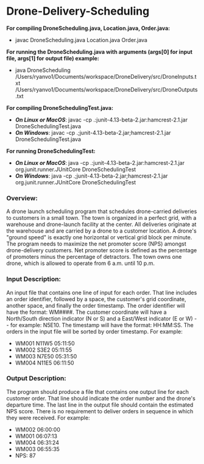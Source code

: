 # Drone-Delivery-Scheduling

**For compiling DroneScheduling.java, Location.java, Order.java:**
  - javac DroneScheduling.java Location.java Order.java

**For running the DroneScheduling.java with arguments (args[0] for input file, args[1] for output file) example:**
  - java DroneScheduling /Users/ryanvo1/Documents/workspace/DroneDelivery/src/DroneInputs.txt  /Users/ryanvo1/Documents/workspace/DroneDelivery/src/DroneOutputs.txt

**For compiling DroneSchedulingTest.java:**
  - **_On Linux or MacOS_**: javac -cp .:junit-4.13-beta-2.jar:hamcrest-2.1.jar DroneSchedulingTest.java
  - **_On Windows_**: javac -cp .;junit-4.13-beta-2.jar;hamcrest-2.1.jar DroneSchedulingTest.java

**For running DroneSchedulingTest:**
  - **_On Linux or MacOS_**: java -cp .:junit-4.13-beta-2.jar:hamcrest-2.1.jar org.junit.runner.JUnitCore DroneSchedulingTest
  - **_On Windows_**: java -cp .;junit-4.13-beta-2.jar;hamcrest-2.1.jar org.junit.runner.JUnitCore DroneSchedulingTest

### Overview:
A drone launch scheduling program that schedules drone-carried deliveries to customers in a small town. The town is organized in a perfect grid, with a warehouse and drone-launch facility at the center. All deliveries originate at the warehouse and are carried by a drone to a customer location. A drone's "ground speed" is exactly one horizontal or vertical grid block per minute.
The program needs to maximize the net promoter score (NPS) amongst drone-delivery customers. Net promoter score is defined as the percentage of promoters minus the percentage of detractors. The town owns one drone, which is allowed to operate from 6 a.m. until 10 p.m.

### Input Description:
An input file that contains one line of input for each order. That line includes an order identifier, followed by a space, the customer's grid coordinate, another space, and finally the order timestamp. The order identifier will have the format: WM####. The customer coordinate will have a North/South direction indicator (N or S) and a East/West indicator (E or W) -- for example: N5E10. The timestamp will have the format: HH:MM:SS. The orders in the input file will be sorted by order timestamp. For example:
 * WM001 N11W5 05:11:50 
 * WM002 S3E2 05:11:55 
 * WM003 N7E50 05:31:50 
 * WM004 N11E5 06:11:50

### Output Description:
The program should produce a file that contains one output line for each customer order. That line should indicate the order number and the drone's departure time. The last line in the output file should contain the estimated NPS score. There is no requirement to deliver orders in sequence in which they were received. For example:
 * WM002 06:00:00
 * WM001 06:07:13
 * WM004 06:31:24
 * WM003 06:55:35
 * NPS: 87
